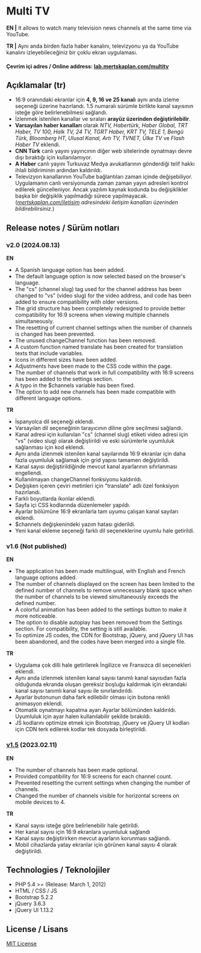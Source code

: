
# Multi TV

**EN |** It allows to watch many television news channels at the same time via YouTube.

**TR |** Aynı anda birden fazla haber kanalını, televizyonu ya da YouTube kanalını izleyebileceğiniz bir çoklu ekran uygulaması.

#### Çevrim içi adres / Online address: [lab.mertskaplan.com/multitv](https://lab.mertskaplan.com/multitv "https://lab.mertskaplan.com/multitv")

## Açıklamalar (tr)
 - 16:9 oranındaki ekranlar için **4, 9, 16 ve 25 kanal**ı aynı anda izleme seçeneği üzerine hazırlandı. 1.5 numaralı sürümle birlikte kanal sayısının isteğe göre belirlenebilmesi sağlandı.
 - İzlenmek istenilen kanallar ve sıraları **arayüz üzerinden değiştirilebilir**.
 - **Varsayılan haber kanalları** olarak *NTV, Habertürk, Haber Global, TRT Haber, TV 100, Halk TV, 24 TV, TGRT Haber, KRT TV, TELE 1, Bengü Türk, Bloomberg HT, Ulusal Kanal, Artı TV, TVNET, Ülke TV* ve *Flash Haber TV* eklendi.
 - **CNN Türk** canlı yayını yayıncının diğer web sitelerinde oynatmayı devre dışı bıraktığı için kullanılamıyor.
 - **A Haber** canlı yayını Turkuvaz Medya avukatlarının gönderdiği telif hakkı ihlali bildiriminin ardından kaldırıldı.
 - Televizyon kanallarının YouTube bağlantıları zaman içinde değişebiliyor. Uygulamanın canlı versiyonunda zaman zaman yayın adresleri kontrol edilerek güncelleniyor. Ancak yazılım kaynak kodunda bu değişiklikler başka bir değişiklik yapılmadığı sürece yapılmayacak. (*[mertskaplan.com/iletisim](https://mertskaplan.com/iletisim) adresindeki iletişim kanalları üzerinden bildirebilirsiniz.*)

## Release notes / Sürüm notları
### v2.0 (2024.08.13)

**EN**
- A Spanish language option has been added.
- The default language option is now selected based on the browser's language.
- The "cs" (channel slug) tag used for the channel address has been changed to "vs" (video slug) for the video address, and code has been added to ensure compatibility with older versions.
- The grid structure has been completely redesigned to provide better compatibility for 16:9 screens when viewing multiple channels simultaneously.
- The resetting of current channel settings when the number of channels is changed has been prevented.
- The unused changeChannel function has been removed.
- A custom function named translate has been created for translation texts that include variables.
- Icons in different sizes have been added.
- Adjustments have been made to the CSS code within the page.
- The number of channels that work in full compatibility with 16:9 screens has been added to the settings section.
- A typo in the $channels variable has been fixed.
- The option to add new channels has been made compatible with different language options.

**TR**
- İspanyolca dil seçeneği eklendi.
- Varsayılan dil seçeneğinin tarayıcının diline göre seçilmesi sağlandı.
- Kanal adresi için kullanılan "cs" (channel slug) etiketi video adresi için "vs" (video slug) olarak değiştirildi ve eski sürümlerle uyumluluk sağlanması için kod eklendi.
- Aynı anda izlenmek istenilen kanal sayılarında 16:9 ekranlar için daha fazla uyumluluk sağlamak için grid yapısı tamamen değiştirildi.
- Kanal sayısı değiştirildiğinde mevcut kanal ayarlarının sıfırlanması engellendi.
- Kullanılmayan changeChannel fonksiyonu kaldırıldı.
- Değişken içeren çeviri metinleri için "translate" adlı özel fonksiyon hazırlandı.
- Farklı boyutlarda ikonlar eklendi.
- Sayfa içi CSS kodlarında düzenlemeler yapıldı.
- Ayarlar bölümüne 16:9 ekranlarla tam uyumu çalışan kanal sayıları eklendi.
- $channels değişkenindeki yazım hatası giderildi.
- Yeni kanal ekleme seçeneği farklı dil seçeneklerine uyumlu hale getirildi.

### v1.6 (Not published)

**EN**
- The application has been made multilingual, with English and French language options added.
- The number of channels displayed on the screen has been limited to the defined number of channels to remove unnecessary blank space when the number of channels to be viewed simultaneously exceeds the defined number.
- A colorful animation has been added to the settings button to make it more noticeable.
- The option to disable autoplay has been removed from the Settings section. For compatibility, the setting is still available.
- To optimize JS codes, the CDN for Bootstrap, jQuery, and jQuery UI has been abandoned, and the codes have been merged into a single file.

**TR**
- Uygulama çok dilli hale getirilerek İngilizce ve Fransızca dil seçenekleri eklendi.
- Aynı anda izlenmek istenilen kanal sayısı tanımlı kanal sayısıdan fazla olduğunda ekranda oluşan gereksiz boşluğu kaldırmak için ekrandaki kanal sayısı tanımlı kanal sayısı ile sınırlandırıldı.
- Ayarlar butonunun daha fark edilebilir olması için butona renkli animasyon eklendi.
- Otomatik oynatmayı kapatma ayarı Ayarlar bölümünden kaldırıldı. Uyumluluk için ayar halen kullanılabilir şekilde bırakıldı.
- JS kodlarını optimize etmek için Bootstrap, jQuery ve jQuery UI kodları için CDN terk edilerek kodlar tek dosyada birleştirildi.

### [v1.5](https://github.com/mertskaplan/multitv/releases/tag/v1.5) (2023.02.11)

**EN**
- The number of channels has been made optional.
- Provided compatibility for 16:9 screens for each channel count.
- Prevented resetting the current settings when changing the number of channels.
- Changed the number of channels visible for horizontal screens on mobile devices to 4.

**TR**
- Kanal sayısı isteğe göre belirlenebilir hale getirildi.
- Her kanal sayısı için 16:9 ekranlara uyumluluk sağlandı
- Kanal sayısı değiştirirken mevcut ayarların korunması sağlandı.
- Mobil cihazlarda yatay ekranlar için görünen kanal sayısı 4 olarak değiştirildi.

## Technologies / Teknolojiler

 - PHP 5.4 >= (Release: March 1, 2012)
 - HTML / CSS / JS
 - Bootstrap 5.2.2
 - jQuery 3.6.3
 - jQuery UI 1.13.2

## License / Lisans
[MIT License](https://github.com/mertskaplan/multitv/blob/main/LICENSE)

